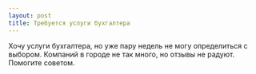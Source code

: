 ```yaml
---
layout: post 
title: Требуется услуги бухгалтера 
--- 
```

Хочу услуги бухгалтера, но уже пару недель не могу определиться с выбором. Компаний в городе не так много, но отзывы не радуют. Помогите советом.